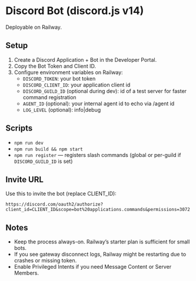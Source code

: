 # Discord Bot (discord.js v14)

Deployable on Railway.

## Setup

1. Create a Discord Application + Bot in the Developer Portal.
2. Copy the Bot Token and Client ID.
3. Configure environment variables on Railway:
   - `DISCORD_TOKEN`: your bot token
   - `DISCORD_CLIENT_ID`: your application client id
   - `DISCORD_GUILD_ID` (optional during dev): id of a test server for faster command registration
   - `AGENT_ID` (optional): your internal agent id to echo via /agent id
   - `LOG_LEVEL` (optional): info|debug

## Scripts

- `npm run dev`
- `npm run build && npm start`
- `npm run register` — registers slash commands (global or per-guild if `DISCORD_GUILD_ID` is set)

## Invite URL

Use this to invite the bot (replace CLIENT_ID):

```
https://discord.com/oauth2/authorize?client_id=CLIENT_ID&scope=bot%20applications.commands&permissions=3072
```

## Notes

- Keep the process always-on. Railway’s starter plan is sufficient for small bots.
- If you see gateway disconnect logs, Railway might be restarting due to crashes or missing token.
- Enable Privileged Intents if you need Message Content or Server Members.
